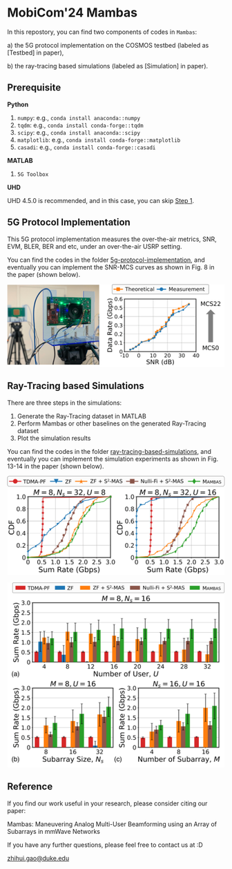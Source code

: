 # MobiCom'24 Mambas

In this repostory, you can find two components of codes in `Mambas`:

a) the 5G protocol implementation on the COSMOS testbed (labeled as [Testbed] in paper),

b) the ray-tracing based simulations (labeled as [Simulation] in paper).

## Prerequisite
**Python**
1. `numpy`: e.g., `conda install anaconda::numpy`
2. `tqdm`: e.g., `conda install conda-forge::tqdm`
3. `scipy`: e.g., `conda install anaconda::scipy`
4. `matplotlib`: e.g., `conda install conda-forge::matplotlib`
5. `casadi`: e.g., `conda install conda-forge::casadi`

**MATLAB**
1. `5G Toolbox`

**UHD**

UHD 4.5.0 is recommended, and in this case, you can skip [Step 1](./5g-protocol-implementation).

## 5G Protocol Implementation

This 5G protocol implementation measures the over-the-air metrics, SNR, EVM, BLER, BER and etc, under an over-the-air USRP setting. 

You can find the codes in the folder [5g-protocol-implementation](./5g-protocol-implementation), and eventually you can implement the SNR-MCS curves as shown in Fig. 8 in the paper (shown below).

![alt text](exp_sb2_rate_snr.png)

## Ray-Tracing based Simulations

There are three steps in the simulations:
1. Generate the Ray-Tracing dataset in MATLAB
2. Perform Mambas or other baselines on the generated Ray-Tracing dataset
3. Plot the simulation results

You can find the codes in the folder [ray-tracing-based-simulations](./ray-tracing-based-simulations), and eventually you can implement the simulation experiments as shown in Fig. 13-14 in the paper (shown below).

![alt text](sim-cdf-sum-rate-new.png)

![alt text](sim-bar-varying-param-new.png)

## Reference

If you find our work useful in your research, please consider citing our paper:

Mambas: Maneuvering Analog Multi-User Beamforming using an Array of Subarrays in mmWave Networks

If you have any further questions, please feel free to contact us at :D

zhihui.gao@duke.edu
